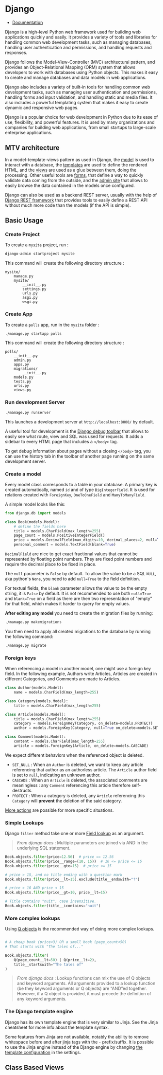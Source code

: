 # Django 

* [Documentation](https://docs.djangoproject.com/)

Django is a high-level Python web framework used for building web applications quickly and easily. It provides a variety of tools and libraries for handling common web development tasks, such as managing databases, handling user authentication and permissions, and handling requests and responses.

Django follows the Model-View-Controller (MVC) architectural pattern, and provides an Object-Relational Mapping (ORM) system that allows developers to work with databases using Python objects. This makes it easy to create and manage databases and data models in web applications.

Django also includes a variety of built-in tools for handling common web development tasks, such as managing user authentication and permissions, handling forms and input validation, and handling static and media files. It also includes a powerful templating system that makes it easy to create dynamic and responsive web pages.

Django is a popular choice for web development in Python due to its ease of use, flexibility, and powerful features. It is used by many organizations and companies for building web applications, from small startups to large-scale enterprise applications.


## MTV architecture

In a model-template-views pattern as used in Django,
the [model](https://docs.djangoproject.com/en/4.1/topics/db/) is used to interact with a database,
the [templates](https://docs.djangoproject.com/en/4.1/topics/templates/) are used to define the rendered HTML,
and the [views](https://docs.djangoproject.com/en/4.1/topics/http/views/) are used as a glue between them, doing the processing.
Other useful tools are [forms](https://docs.djangoproject.com/en/4.1/topics/forms/),
that define a way to quickly validate data coming from the outside,
and the [admin site](https://docs.djangoproject.com/en/4.1/ref/contrib/admin/) that allows to easily browse the data contained in the models once configured.

Django can also be used as a backend REST server, usually with the help of [Django REST framework](https://www.django-rest-framework.org/)
that provides tools to easily define a REST API without much more code than the models (if the API is simple).


## Basic Usage

### Create Project

To create a `mysite` project, run : 

```bash
django-admin startproject mysite
```

This command will create the following directory structure :

```
mysite/
    manage.py
    mysite/
        __init__.py
        settings.py
        urls.py
        asgi.py
        wsgi.py
```

### Create App

To create a `polls` app, run in the `mysite` folder :

```bash
./manage.py startapp polls
```

This command will create the following directory structure  :

```
polls/
    __init__.py
    admin.py
    apps.py
    migrations/
        __init__.py
    models.py
    tests.py
    urls.py
    views.py
```


### Run development Server 

```bash 
./manage.py runserver
```

This launches a development server at `http://localhost:8000/` by default.

A useful tool for development is the [Django debug toolbar](https://django-debug-toolbar.readthedocs.io/en/latest/)
that allows to easily see what route, view and SQL was used for requests.
It adds a sidebar to every HTML page that includes a `</body>` tag.

To get debug information about pages without a closing `</body>` tag, you can use the history tab in the toolbar of another page running on the same development server.


### Create a model

Every model class corresponds to a table in your database.
A primary key is created automatically, named `id` and of type `BigIntegerField`.
It is used for relations created with `ForeignKey`, `OneToOneField` and `ManyToManyField`.

A simple model looks like this:

```python
from django.db import models

class Book(models.Model):
    # define the fields here
    title = models.CharField(max_length=255)
    page_count = models.PositiveIntegerField()
    price = models.DecimalField(max_digits=10, decimal_places=2, null=True)
    personal_comment = models.TextField(blank=True)
```

`DecimalField` are nice to get exact fractional values that cannot be represented by floating point numbers.
They are fixed point numbers and require the decimal place to be fixed in place.

The `null` parameter is `False` by default.
To allow the value to be a SQL `NULL`, aka python's `None`, you need to add `null=True` to the field definition.

For textual fields, the `blank` parameter allows the value to be the empty string, it is `False` by default.
It is not recommended to use both `null=True` and `blank=True` on a field as there are then two representation of "empty" for that field, which makes it harder to query for empty values.

**After editing any model** you need to create the migration files by running:
```bash
./manage.py makemigrations
```

You then need to apply all created migrations to the database by running the following command:

```bash
./manage.py migrate
```

### Foreign keys

When referencing a model in another model, one might use a foreign key field. In the following example, Authors write Articles, Articles are created in different Categories, and Comments are made to Articles.

```python
class Author(models.Model):
    name = models.CharField(max_length=255)

class Category(models.Model):
    title = models.CharField(max_length=255)

class Article(models.Model):
    title = models.CharField(max_length=255)
    category = models.ForeignKey(Category, on_delete=models.PROTECT)
    author = models.ForeignKey(Category, null=True on_delete=models.SET_NULL)

class Comment(models.Model):
    content = models.CharField(max_length=255)
    article = models.ForeignKey(Article, on_delete=models.CASCADE)
```

We expect different behaviors when the referenced object is deleted.

- `SET_NULL` : When an `Author` is deleted, we want to keep any article referencing that author as an authorless article. The `Article` author field is set to `null`, indicating an unknown author.
- `CASCADE` : When an `Article` is deleted, the associated comments are meaningless : any `Comment` referencing this article therefore self-destructs.
- `PROTECT` : When a category is deleted, any `Article` referencing this `Category` will **prevent** the deletion of the said category.

[More actions](https://docs.djangoproject.com/en/4.1/ref/models/fields/#django.db.models.ForeignKey.on_delete) are possible for more specific situations.

### Simple Lookups

Django `filter` method take one or more [Field lookup](https://docs.djangoproject.com/en/3.0/ref/models/querysets/#field-lookups) as an argument.

> *From django docs* : Multiple parameters are joined via AND in the underlying SQL statement.

```python
Book.objects.filter(price=12.56)  # price == 12.56
Book.objects.filter(price__range=(10, 15))  # 10 <= price <= 15
Book.objects.filter(price__gte=15)  # price <= 15

# price > 15, and no title ending with a question mark
Book.objects.filter(price__lt=15).exclude(title__endswith="?")

# price > 10 AND price < 15
Book.objects.filter(price__gt=10, price__lt=15)

# Title contains "nuit", case insensitive.
Book.objects.filter(title__icontains="nuit") 
```

### More complex lookups

Using [Q objects](https://docs.djangoproject.com/en/3.0/topics/db/queries/#complex-lookups-with-q) is the recommended way of doing more complex lookups.

```python

# A cheap book (price<3) OR a small book (page_count<50)
# That starts with "The tales of..."

Book.objects.filter(
    Q(page_count__lt=50) | Q(price__lt=2),
    title__startswith="The tales of"
)
```

> *From django docs* : Lookup functions can mix the use of Q objects and keyword arguments. All arguments provided to a lookup function (be they keyword arguments or Q objects) are “AND”ed together. However, if a Q object is provided, it must precede the definition of any keyword arguments.

### The Django template engine

Django has its own template engine that is very similar to Jinja.
See the Jinja cheatsheet for more info about the template syntax.

Some features from Jinja are not available, notably the ability to remove whitespace before and after jinja tags with the `-` prefix/suffix.
It is possible to use the Jinja engine instead of the Django engine by changing [the template configuration](https://docs.djangoproject.com/en/4.1/ref/settings/#templates) in the settings.


## Class Based Views

